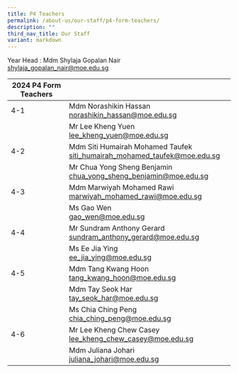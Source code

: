 ```yaml
---
title: P4 Teachers
permalink: /about-us/our-staff/p4-form-teachers/
description: ""
third_nav_title: Our Staff
variant: markdown
---
```

Year Head : Mdm Shylaja Gopalan Nair
<br>
shylaja_gopalan_nair@moe.edu.sg
<br>



| 2024 P4 Form Teachers |  | |
| -------- | -------- | -------- |
| 4-1  | Mdm Norashikin Hassan <br> norashikin_hassan@moe.edu.sg    |     |
|     | Mr Lee Kheng Yuen    <br>  lee_kheng_yuen@moe.edu.sg  |    |
| 4-2    | Mdm Siti Humairah Mohamed Taufek  <br> siti_humairah_mohamed_taufek@moe.edu.sg  |     |
|     | Mr Chua Yong Sheng Benjamin  <br> chua_yong_sheng_benjamin@moe.edu.sg    |    |
| 4-3   | Mdm Marwiyah Mohamed Rawi  <br> marwiyah_mohamed_rawi@moe.edu.sg     |    |
|      | Ms Gao Wen    <br> gao_wen@moe.edu.sg   |    |
| 4-4   | Mr Sundram Anthony Gerard    <br>  sundram_anthony_gerard@moe.edu.sg   |   |
|     | Ms Ee Jia Ying  <br>  ee_jia_ying@moe.edu.sg  |     |
| 4-5    | Mdm Tang Kwang Hoon    <br> tang_kwang_hoon@moe.edu.sg    |      |
|     | Mdm Tay Seok Har        <br>  tay_seok_har@moe.edu.sg  |     |
|     | Ms Chia Ching Peng      <br>  chia_ching_peng@moe.edu.sg   |     |
| 4-6    | Mr Lee Kheng Chew Casey    <br> lee_kheng_chew_casey@moe.edu.sg    |      |
|     | Mdm Juliana Johari   <br>  juliana_johari@moe.edu.sg  |     |